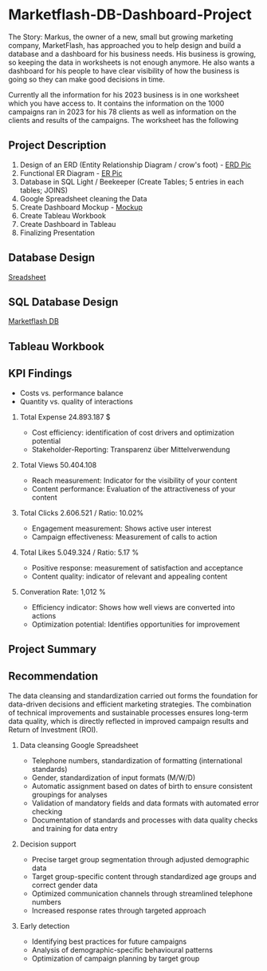 # Marketflash-DB-Dashboard-Project

The Story:
Markus, the owner of a new, small but growing marketing company, MarketFlash, 
has approached you to help design and build a database and a dashboard for his business needs. 
His business is growing, so keeping the data in worksheets is not enough anymore. 
He also wants a dashboard for his people to have clear visibility of how the business is going so they can make good decisions in time.

Currently all the information for his 2023 business is in one worksheet which you have access to. 
It contains the information on the 1000 campaigns ran in 2023 for his 78 clients as well as information 
on the clients and results of the campaigns. The worksheet has the following 

## Project Description

1. Design of an ERD (Entity Relationship Diagram / crow's foot) - [ERD Pic](https://github.com/akms2411/Marketflash-DB-Dashboard-Project/blob/main/images/Marketflash%20ERD%20Diagramm.png)
2. Functional ER Diagram - [ER Pic](https://github.com/akms2411/Marketflash-DB-Dashboard-Project/blob/main/images/Marketflash%20ER%20Diagramm.png)
3. Database in SQL Light / Beekeeper (Create Tables; 5 entries in each tables; JOINS)
4. Google Spreadsheet cleaning the Data
5. Create Dashboard Mockup - [Mockup](https://github.com/akms2411/Marketflash-DB-Dashboard-Project/blob/main/images/Mockup%20Dashboard.png)
6. Create Tableau Workbook
7. Create Dashboard in Tableau
8. Finalizing Presentation

## Database Design 

[Sreadsheet](https://github.com/akms2411/Marketflash-DB-Dashboard-Project/blob/main/data/Cleaned%20Marketflash_marketing_data_2023.xlsx)

## SQL Database Design

[Marketflash DB](https://github.com/akms2411/Marketflash-DB-Dashboard-Project/blob/main/sql_db/Mini%20Projekt.db)

## Tableau Workbook


## KPI Findings

- Costs vs. performance balance
- Quantity vs. quality of interactions

1. Total Expense 24.893.187 $
   
   - Cost efficiency: identification of cost drivers and optimization potential
   - Stakeholder-Reporting: Transparenz über Mittelverwendung
     
2. Total Views 50.404.108
   
   - Reach measurement: Indicator for the visibility of your content
   - Content performance: Evaluation of the attractiveness of your content
     
3. Total Clicks 2.606.521 / Ratio: 10.02%
   
   - Engagement measurement: Shows active user interest
   - Campaign effectiveness: Measurement of calls to action
     
4. Total Likes 5.049.324 / Ratio: 5.17 %
   
   - Positive response: measurement of satisfaction and acceptance
   - Content quality: indicator of relevant and appealing content
     
5. Converation Rate: 1,012 %

   - Efficiency indicator: Shows how well views are converted into actions
   - Optimization potential: Identifies opportunities for improvement


## Project Summary


## Recommendation

The data cleansing and standardization carried out forms the foundation for data-driven decisions 
and efficient marketing strategies. The combination of technical improvements and sustainable processes 
ensures long-term data quality, which is directly reflected in improved campaign results and Return of Investment (ROI).

1. Data cleansing Google Spreadsheet
   
   - Telephone numbers, standardization of formatting (international standards)
   - Gender, standardization of input formats (M/W/D)
   - Automatic assignment based on dates of birth to ensure consistent groupings for analyses
   - Validation of mandatory fields and data formats with automated error checking
   - Documentation of standards and processes with data quality checks and training for data entry
   
2. Decision support

   - Precise target group segmentation through adjusted demographic data
   - Target group-specific content through standardized age groups and correct gender data
   - Optimized communication channels through streamlined telephone numbers
   - Increased response rates through targeted approach

3. Early detection

   - Identifying best practices for future campaigns
   - Analysis of demographic-specific behavioural patterns
   - Optimization of campaign planning by target group
